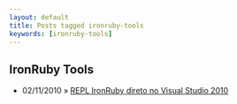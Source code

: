 ```yaml
---
layout: default
title: Posts tagged ironruby-tools
keywords: [ironruby-tools]
---
```

<h2 class="category">IronRuby Tools</h2>
<ul class="posts">
<li>
<p>
<span class="date">02/11/2010</span> &raquo; 
<a href="/blog/repl-ironruby-direto-no-visual-studio-2010">REPL IronRuby direto no Visual Studio 2010</a>
</p>
</li> 
</ul>
